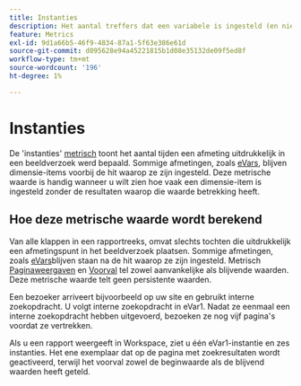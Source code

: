 ```yaml
---
title: Instanties
description: Het aantal treffers dat een variabele is ingesteld (en niet wordt herhaald).
feature: Metrics
exl-id: 9d1a66b5-46f9-4834-87a1-5f63e386e61d
source-git-commit: d095628e94a45221815b1d08e35132de09f5ed8f
workflow-type: tm+mt
source-wordcount: '196'
ht-degree: 1%

---
```


# Instanties

De &#39;instanties&#39; [metrisch](overview.md) toont het aantal tijden een afmeting uitdrukkelijk in een beeldverzoek werd bepaald. Sommige afmetingen, zoals [eVars](../dimensions/evar.md), blijven dimensie-items voorbij de hit waarop ze zijn ingesteld. Deze metrische waarde is handig wanneer u wilt zien hoe vaak een dimensie-item is ingesteld zonder de resultaten waarop die waarde betrekking heeft.

## Hoe deze metrische waarde wordt berekend

Van alle klappen in een rapportreeks, omvat slechts tochten die uitdrukkelijk een afmetingspunt in het beeldverzoek plaatsen. Sommige afmetingen, zoals [eVars](../dimensions/evar.md)blijven staan na de hit waarop ze zijn ingesteld. Metrisch [Paginaweergaven](page-views.md) en [Voorval](occurrences.md) tel zowel aanvankelijke als blijvende waarden. Deze metrische waarde telt geen persistente waarden.

Een bezoeker arriveert bijvoorbeeld op uw site en gebruikt interne zoekopdracht. U volgt interne zoekopdracht in eVar1. Nadat ze eenmaal een interne zoekopdracht hebben uitgevoerd, bezoeken ze nog vijf pagina&#39;s voordat ze vertrekken.

Als u een rapport weergeeft in Workspace, ziet u één eVar1-instantie en zes instanties. Het ene exemplaar dat op de pagina met zoekresultaten wordt geactiveerd, terwijl het voorval zowel de beginwaarde als de blijvend waarden heeft geteld.
